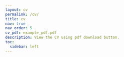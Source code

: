 ```yaml
---
layout: cv
permalink: /cv/
title: cv
nav: true
nav_order: 5
cv_pdf: example_pdf.pdf
description: View the CV using pdf download button.
toc:
  sidebar: left
---
```

